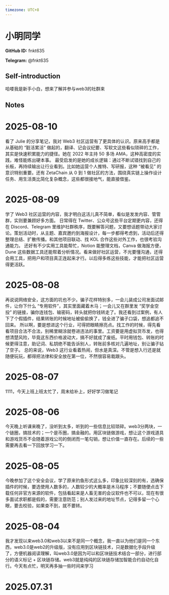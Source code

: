 ```yaml
---
timezone: UTC+8
---
```


# 小明同学

**GitHub ID:** fnkt635

**Telegram:** @fnkt635

## Self-introduction

哈喽我是新手小白，想来了解并参与web3的社群来

## Notes

<!-- Content_START -->
# 2025-08-10

看了 Julie 的分享笔记，我对 Web3 社区运营有了更具体的认识。原来高手都是从基础的 “脏活累活” 做起的，翻译、记会议纪要、写软文这些看似琐碎的工作，其实是快速积累能力的捷径。她在 2022 年主持 50 多场 AMA，这种高密度的实践，难怪能练出硬本事。
最受启发的是她的成长逻辑：通过不断试错找到自己的长板，再持续输出让行业看到。比如她运营个人推特、写研报，这种 “被看见” 的意识特别重要。还有 ZetaChain 从 0 到 1 做社区的方法，围绕真实链上操作设计任务、用生活类比简化复杂概念，这些都很接地气，能直接借鉴。

# 2025-08-09

学了 Web3 社区运营的内容，我才明白这活儿真不简单，看似是发发内容、管管群，实则要兼顾好多方面。
日常得在 Twitter、公众号这些平台定期更内容，还得在 Discord、Telegram 里维护社群秩序，既要解答问题，又要想话题带动大家讨论。策划活动时，从主题、嘉宾邀约到海报设计，每一步都得考虑到，活动后还得整理总结、扩散传播。和其他项目联动、找 KOL 合作这些对外工作，也很考验沟通能力。
还好有不少实用工具能帮忙，Notion 能整理文档，Canva 做海报方便，Dune 这些数据工具还能帮着分析情况。看来做好社区运营，不光要懂沟通，还得会用工具，把用户和项目真正连起来才行。以后得多练这些技能，才能把社区运营得更活跃。

# 2025-08-08

再说说网络安全，这方面的坑也不少。骗子花样特别多，一会儿装成公司发面试邮件，让你下什么 “专用软件”，其实里面藏着木马；一会儿又在群里发 “奖学金空投” 的链接，骗你连钱包、输密码，转头就把你钱转走了。我还看到过案例，有人下了个假插件，结果转账的时候地址被偷偷换了，钱全进了骗子口袋，想追都追不回来。
所以啊，要是想进这个行业，可得把眼睛擦亮点。找工作的时候，得先看看项目合法不合法，别稀里糊涂就卷进违法的事里。工资要是用虚拟货币发，也得想清楚风险，毕竟这东西价格波动大，搞不好就成了废纸。平时用钱包、转账的时候更得注意，助记词、私钥绝不能告诉别人，转账前多核对几遍地址，别让骗子钻了空子。
总的来说，Web3 这行业看着热闹，但水是真深。不管是想入行还是就随便玩玩，都得把法律和安全放在第一位，不然很容易栽跟头。

# 2025-08-07

1111，今天上班上班太忙了，周末给补上，好好学习做笔记

# 2025-08-06

今天晚上听课来晚了，没听到太多，听到的一些信息比较琐碎。web3分两块，一个链圈，搞技术的；一个是币圈，搞金融的。用区块链做游戏，想让这个游戏道具和游戏货币不会随着游戏公司的倒闭而一笔勾销，想让价值一直存在。后续的一些需要再去看一下回放学习一下。

# 2025-08-05

今晚参加了这个安全会议，学了原来钓鱼形式这么多，印象比较深刻的有，选确保插件的时候，要选使用人数多的，人数较少的大概率是木马程序；不要随便点击下载任何非官方来源的软件，包括看起来是人畜无害的会议软件也不可以，现在有很多面试求职都是假的，需要注意防范；别人发过来的地址节点，记得多留一个心眼，要去校验，如果查不到，就不要转。

# 2025-08-04

我才发现以来web3.0和web3以来不是同一个概念，我一直以为他们是同一个东西，web3.0是web2的升级版，没有应用到区块链技术，只是数据化手段升级了，方便机器阅读理解，叫web3.0是因为可以和区块链技术结合一部分，进行部分的语义标记 + 区块链存储。web3就是纯纯的区块链存储加智能合约自动化自行。今天有点忙，明天再多抽一些时间来学习


# 2025.07.31


<!-- Content_END -->

